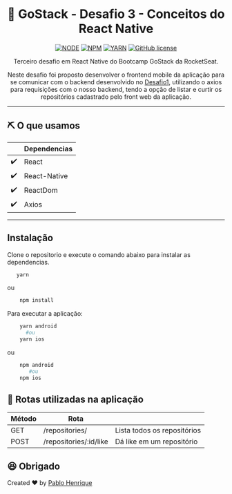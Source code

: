 
<div align="center">

# :rocket: GoStack - Desafio 3 - Conceitos do React Native


[![NODE](https://img.shields.io/badge/node-10.16.0-green.svg)](https://nodejs.org/en/)  [![NPM](https://img.shields.io/badge/npm-6.14.5-green.svg)](https://nodejs.org/en/) [![YARN](https://img.shields.io/badge/yarn-1.19.0-blue.svg)](https://yarnpkg.com/) [![GitHub license](https://img.shields.io/github/license/Naereen/StrapDown.js.svg)](https://github.com/Naereen/StrapDown.js/blob/master/LICENSE)



Terceiro desafio em React Native do Bootcamp GoStack da RocketSeat.

Neste desafio foi proposto desenvolver o frontend mobile da aplicação para se comunicar com o backend desenvolvido no [Desafio1](https://github.com/pablohdev/desafio-conceito-node-express), utilizando o axios para requisições com o nosso backend, tendo a opção de listar e curtir os repositórios cadastrado pelo front web da aplicação.
</div>



___
##  :pick: O que usamos

   |                    | Dependencias |
   | ------------------ | ------------ |
   | :heavy_check_mark: | React        |
   | :heavy_check_mark: | React-Native |
   | :heavy_check_mark: | ReactDom     |
   | :heavy_check_mark: | Axios        |
___


## Instalação

Clone o repositorio e execute o comando abaixo para instalar as dependencias.


```sh
   yarn
```

ou 


```sh
    npm install
```

Para executar a aplicação:

```sh
    yarn android
      #ou
    yarn ios
```

ou 


```sh
    npm android
       #ou
    npm ios
```


##  :bus: Rotas utilizadas na aplicação



   | Método | Rota                   |                             |
   | ------ | ---------------------- | --------------------------- |
   | GET    | /repositories/         | Lista todos os repositórios |
   | POST   | /repositories/:id/like | Dá like em um repositório   |
   



## :satisfied: Obrigado 

Created ♥ by [Pablo Henrique](https://linkedin.com/in/pablohdev)
